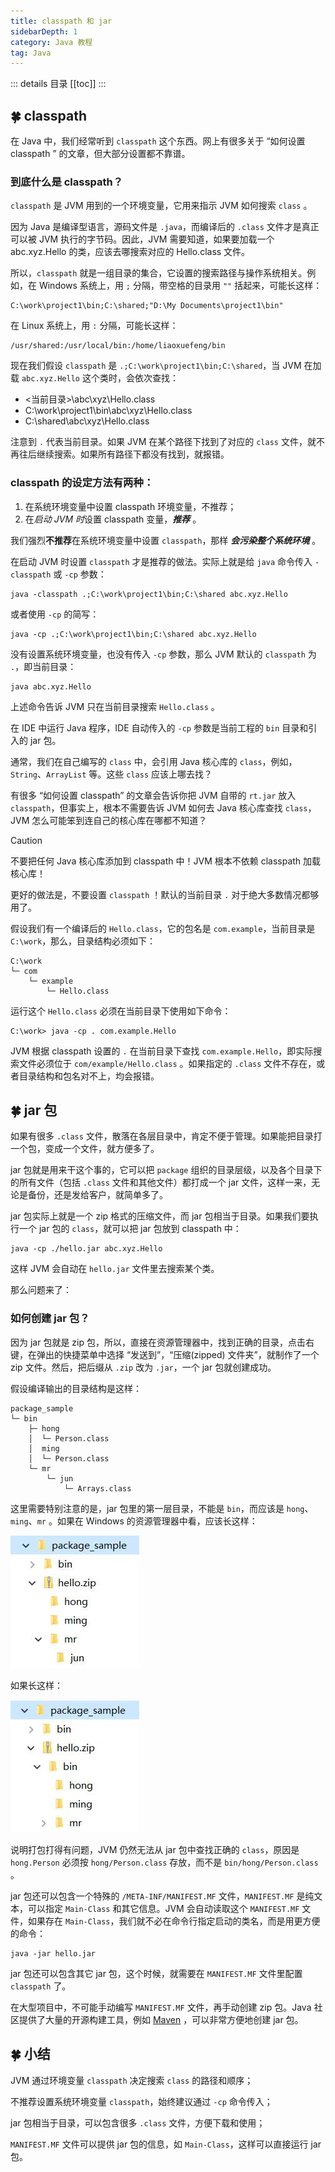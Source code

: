```yaml
---
title: classpath 和 jar
sidebarDepth: 1
category: Java 教程
tag: Java
---
```


::: details 目录
[[toc]]
:::

## 🍀 classpath

在 Java 中，我们经常听到 `classpath` 这个东西。网上有很多关于 “如何设置 classpath ” 的文章，但大部分设置都不靠谱。

### 到底什么是 classpath？

`classpath` 是 JVM 用到的一个环境变量，它用来指示 JVM 如何搜索 `class` 。

因为 Java 是编译型语言，源码文件是 `.java`，而编译后的 `.class` 文件才是真正可以被 JVM 执行的字节码。因此，JVM 需要知道，如果要加载一个 abc.xyz.Hello 的类，应该去哪搜索对应的 Hello.class 文件。

所以，`classpath` 就是一组目录的集合，它设置的搜索路径与操作系统相关。例如，在 Windows 系统上，用 `;` 分隔，带空格的目录用 `""` 括起来，可能长这样：

```
C:\work\project1\bin;C:\shared;"D:\My Documents\project1\bin"
```

在 Linux 系统上，用 `:` 分隔，可能长这样：

```
/usr/shared:/usr/local/bin:/home/liaoxuefeng/bin
```

现在我们假设 `classpath` 是 `.;C:\work\project1\bin;C:\shared`，当 JVM 在加载 `abc.xyz.Hello` 这个类时，会依次查找：

- <当前目录>\abc\xyz\Hello.class
- C:\work\project1\bin\abc\xyz\Hello.class
- C:\shared\abc\xyz\Hello.class

注意到 `.` 代表当前目录。如果 JVM 在某个路径下找到了对应的 `class` 文件，就不再往后继续搜索。如果所有路径下都没有找到，就报错。

### classpath 的设定方法有两种：

1. 在系统环境变量中设置 classpath 环境变量，不推荐；
2. 在*启动 JVM 时*设置 classpath 变量，**_推荐_** 。

我们强烈**不推荐**在系统环境变量中设置 `classpath`，那样 **_会污染整个系统环境_** 。

在启动 JVM 时设置 `classpath` 才是推荐的做法。实际上就是给 `java` 命令传入 `-classpath` 或 `-cp` 参数：

```
java -classpath .;C:\work\project1\bin;C:\shared abc.xyz.Hello
```

或者使用 `-cp` 的简写：

```
java -cp .;C:\work\project1\bin;C:\shared abc.xyz.Hello
```

没有设置系统环境变量，也没有传入 `-cp` 参数，那么 JVM 默认的 `classpath` 为 `.`，即当前目录：

```
java abc.xyz.Hello
```

上述命令告诉 JVM 只在当前目录搜索 `Hello.class` 。

在 IDE 中运行 Java 程序，IDE 自动传入的 `-cp` 参数是当前工程的 `bin` 目录和引入的 jar 包。

通常，我们在自己编写的 `class` 中，会引用 Java 核心库的 `class`，例如，`String`、`ArrayList` 等。这些 `class` 应该上哪去找？

有很多 “如何设置 classpath” 的文章会告诉你把 JVM 自带的 `rt.jar` 放入 `classpath`，但事实上，根本不需要告诉 JVM 如何去 Java 核心库查找 `class`，JVM 怎么可能笨到连自己的核心库在哪都不知道？

> [!caution]
> 不要把任何 Java 核心库添加到 classpath 中！JVM 根本不依赖 classpath 加载核心库！

更好的做法是，不要设置 `classpath` ！默认的当前目录 `.` 对于绝大多数情况都够用了。

假设我们有一个编译后的 `Hello.class`，它的包名是 `com.example`，当前目录是 `C:\work`，那么，目录结构必须如下：

    C:\work
    └─ com
        └─ example
            └─ Hello.class

运行这个 `Hello.class` 必须在当前目录下使用如下命令：

```
C:\work> java -cp . com.example.Hello
```

JVM 根据 classpath 设置的 `.` 在当前目录下查找 `com.example.Hello`，即实际搜索文件必须位于 `com/example/Hello.class` 。如果指定的 `.class` 文件不存在，或者目录结构和包名对不上，均会报错。

## 🍀 jar 包

如果有很多 `.class` 文件，散落在各层目录中，肯定不便于管理。如果能把目录打一个包，变成一个文件，就方便多了。

jar 包就是用来干这个事的，它可以把 `package` 组织的目录层级，以及各个目录下的所有文件（包括 `.class` 文件和其他文件）都打成一个 jar 文件，这样一来，无论是备份，还是发给客户，就简单多了。

jar 包实际上就是一个 zip 格式的压缩文件，而 jar 包相当于目录。如果我们要执行一个 jar 包的 `class`，就可以把 jar 包放到 classpath 中：

```
java -cp ./hello.jar abc.xyz.Hello
```

这样 JVM 会自动在 `hello.jar` 文件里去搜索某个类。

那么问题来了：

### 如何创建 jar 包？

因为 jar 包就是 zip 包，所以，直接在资源管理器中，找到正确的目录，点击右键，在弹出的快捷菜单中选择 “发送到”，“压缩(zipped) 文件夹”，就制作了一个 zip 文件。然后，把后缀从 `.zip` 改为 `.jar`，一个 jar 包就创建成功。

假设编译输出的目录结构是这样：

    package_sample
    └─ bin
        ├─ hong
        │  └─ Person.class
        │  ming
        │  └─ Person.class
        └─ mr
            └─ jun
                └─ Arrays.class

这里需要特别注意的是，jar 包里的第一层目录，不能是 `bin`，而应该是 `hong`、`ming`、`mr` 。如果在 Windows 的资源管理器中看，应该长这样：

![hello.zip](assets/202206142349353.png)

如果长这样：

![20220615221814](assets/20220615221814.png)

说明打包打得有问题，JVM 仍然无法从 jar 包中查找正确的 `class`，原因是 `hong.Person` 必须按 `hong/Person.class` 存放，而不是 `bin/hong/Person.class` 。

jar 包还可以包含一个特殊的 `/META-INF/MANIFEST.MF` 文件，`MANIFEST.MF` 是纯文本，可以指定 `Main-Class` 和其它信息。JVM 会自动读取这个 `MANIFEST.MF` 文件，如果存在 `Main-Class`，我们就不必在命令行指定启动的类名，而是用更方便的命令：

```
java -jar hello.jar
```

jar 包还可以包含其它 jar 包，这个时候，就需要在 `MANIFEST.MF` 文件里配置 `classpath` 了。

在大型项目中，不可能手动编写 `MANIFEST.MF` 文件，再手动创建 zip 包。Java 社区提供了大量的开源构建工具，例如 [Maven](/Maven基础) ，可以非常方便地创建 jar 包。

## 🍀 小结

JVM 通过环境变量 `classpath` 决定搜索 `class` 的路径和顺序；

不推荐设置系统环境变量 `classpath`，始终建议通过 `-cp` 命令传入；

jar 包相当于目录，可以包含很多 `.class` 文件，方便下载和使用；

`MANIFEST.MF` 文件可以提供 jar 包的信息，如 `Main-Class`，这样可以直接运行 jar 包。
